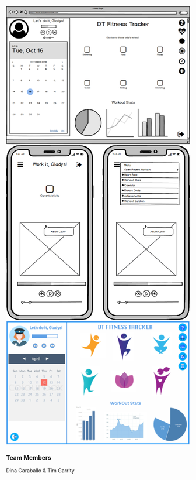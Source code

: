 ![Alt text](./images/Fitness-Tracker-Desktop.png "Desktop Wireframe")
![Alt text](./images/Fitness-Tracker-Mobile.png " Mobile Wireframe")
![Alt text](./images/Fitness-Tracker-Comp.png " Mobile Wireframe")

### Team Members
Dina Caraballo & Tim Garrity